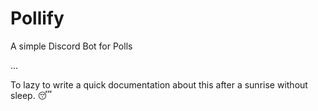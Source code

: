 # Pollify

A simple Discord Bot for Polls

...

To lazy to write a quick documentation about this after a sunrise without sleep. 😴
